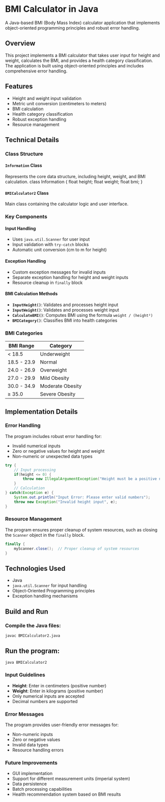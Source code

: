 # BMI Calculator in Java

A Java-based BMI (Body Mass Index) calculator application that implements object-oriented programming principles and robust error handling.

## Overview

This project implements a BMI calculator that takes user input for height and weight, calculates the BMI, and provides a health category classification. The application is built using object-oriented principles and includes comprehensive error handling.

## Features

- Height and weight input validation
- Metric unit conversion (centimeters to meters)
- BMI calculation
- Health category classification
- Robust exception handling
- Resource management

## Technical Details

### Class Structure

#### `Information` Class
Represents the core data structure, including height, weight, and BMI calculation.
class Information {
    float height;
    float weight;
    float bmi;
}

#### `BMICalculator2` Class
Main class containing the calculator logic and user interface.

### Key Components

#### Input Handling
- Uses `java.util.Scanner` for user input
- Input validation with `try-catch` blocks
- Automatic unit conversion (cm to m for height)

#### Exception Handling
- Custom exception messages for invalid inputs
- Separate exception handling for height and weight inputs
- Resource cleanup in `finally` block

#### BMI Calculation Methods
- **`InputHeight()`**: Validates and processes height input  
- **`InputWeight()`**: Validates and processes weight input  
- **`CalculateBMI()`**: Computes BMI using the formula `weight / (height²)`  
- **`BMICategory()`**: Classifies BMI into health categories  

### BMI Categories
| BMI Range       | Category          |
|------------------|-------------------|
| < 18.5          | Underweight       |
| 18.5 - 23.9     | Normal            |
| 24.0 - 26.9     | Overweight        |
| 27.0 - 29.9     | Mild Obesity      |
| 30.0 - 34.9     | Moderate Obesity  |
| ≥ 35.0          | Severe Obesity    |

## Implementation Details

### Error Handling
The program includes robust error handling for:
- Invalid numerical inputs
- Zero or negative values for height and weight
- Non-numeric or unexpected data types
```java
try {
    // Input processing
    if(height <= 0) {
        throw new IllegalArgumentException("Height must be a positive number");
    }
    // Calculation
} catch(Exception e) {
    System.out.println("Input Error: Please enter valid numbers");
    throw new Exception("Invalid height input", e);
}
```

### Resource Management
The program ensures proper cleanup of system resources, such as closing the `Scanner` object in the `finally` block.
```Java
finally {
    myScanner.close();  // Proper cleanup of system resources
}
```

## Technologies Used

- Java
- `java.util.Scanner` for input handling
- Object-Oriented Programming principles
- Exception handling mechanisms

## Build and Run

### Compile the Java files:
```bash
javac BMICalculator2.java
```

## Run the program:
```bash
java BMICalculator2
```

### Input Guidelines

- **Height**: Enter in centimeters (positive number)  
- **Weight**: Enter in kilograms (positive number)  
- Only numerical inputs are accepted  
- Decimal numbers are supported  

### Error Messages

The program provides user-friendly error messages for:  
- Non-numeric inputs  
- Zero or negative values  
- Invalid data types  
- Resource handling errors  

### Future Improvements

- GUI implementation  
- Support for different measurement units (imperial system)  
- Data persistence  
- Batch processing capabilities  
- Health recommendation system based on BMI results 

